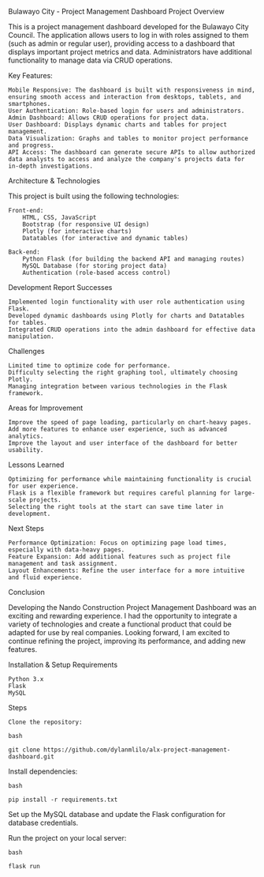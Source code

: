 Bulawayo City - Project Management Dashboard
Project Overview

This is a project management dashboard developed for the Bulawayo City Council. The application allows users to log in with roles assigned to them (such as admin or regular user), providing access to a dashboard that displays important project metrics and data. Administrators have additional functionality to manage data via CRUD operations.

Key Features:

    Mobile Responsive: The dashboard is built with responsiveness in mind, ensuring smooth access and interaction from desktops, tablets, and smartphones.
    User Authentication: Role-based login for users and administrators.
    Admin Dashboard: Allows CRUD operations for project data.
    User Dashboard: Displays dynamic charts and tables for project management.
    Data Visualization: Graphs and tables to monitor project performance and progress.
    API Access: The dashboard can generate secure APIs to allow authorized data analysts to access and analyze the company's projects data for in-depth investigations.

Architecture & Technologies

This project is built using the following technologies:

    Front-end:
        HTML, CSS, JavaScript
        Bootstrap (for responsive UI design)
        Plotly (for interactive charts)
        Datatables (for interactive and dynamic tables)

    Back-end:
        Python Flask (for building the backend API and managing routes)
        MySQL Database (for storing project data)
        Authentication (role-based access control)

Development Report
Successes

    Implemented login functionality with user role authentication using Flask.
    Developed dynamic dashboards using Plotly for charts and Datatables for tables.
    Integrated CRUD operations into the admin dashboard for effective data manipulation.

Challenges

    Limited time to optimize code for performance.
    Difficulty selecting the right graphing tool, ultimately choosing Plotly.
    Managing integration between various technologies in the Flask framework.

Areas for Improvement

    Improve the speed of page loading, particularly on chart-heavy pages.
    Add more features to enhance user experience, such as advanced analytics.
    Improve the layout and user interface of the dashboard for better usability.

Lessons Learned

    Optimizing for performance while maintaining functionality is crucial for user experience.
    Flask is a flexible framework but requires careful planning for large-scale projects.
    Selecting the right tools at the start can save time later in development.

Next Steps

    Performance Optimization: Focus on optimizing page load times, especially with data-heavy pages.
    Feature Expansion: Add additional features such as project file management and task assignment.
    Layout Enhancements: Refine the user interface for a more intuitive and fluid experience.

Conclusion

Developing the Nando Construction Project Management Dashboard was an exciting and rewarding experience. I had the opportunity to integrate a variety of technologies and create a functional product that could be adapted for use by real companies. Looking forward, I am excited to continue refining the project, improving its performance, and adding new features.

Installation & Setup
Requirements

    Python 3.x
    Flask
    MySQL

Steps

    Clone the repository:

    bash

    git clone https://github.com/dylanmlilo/alx-project-management-dashboard.git

Install dependencies:

    bash

    pip install -r requirements.txt

Set up the MySQL database and update the Flask configuration for database credentials.

Run the project on your local server:

    bash

    flask run
